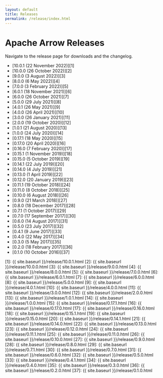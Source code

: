 ```yaml
---
layout: default
title: Releases
permalink: /release/index.html
---
```

<!--
{% comment %}
Licensed to the Apache Software Foundation (ASF) under one or more
contributor license agreements.  See the NOTICE file distributed with
this work for additional information regarding copyright ownership.
The ASF licenses this file to you under the Apache License, Version 2.0
(the "License"); you may not use this file except in compliance with
the License.  You may obtain a copy of the License at

http://www.apache.org/licenses/LICENSE-2.0

Unless required by applicable law or agreed to in writing, software
distributed under the License is distributed on an "AS IS" BASIS,
WITHOUT WARRANTIES OR CONDITIONS OF ANY KIND, either express or implied.
See the License for the specific language governing permissions and
limitations under the License.
{% endcomment %}
-->

# Apache Arrow Releases

Navigate to the release page for downloads and the changelog.

* [10.0.1 (22 November 2022)][1]
* [10.0.0 (26 October 2022)][2]
* [9.0.0 (3 August 2022)][3]
* [8.0.0 (6 May 2022)][4]
* [7.0.0 (3 February 2022)][5]
* [6.0.1 (18 November 2021)][6]
* [6.0.0 (26 October 2021)][7]
* [5.0.0 (29 July 2021)][8]
* [4.0.1 (26 May 2021)][9]
* [4.0.0 (26 April 2021)][10]
* [3.0.0 (26 January 2021)][11]
* [2.0.0 (19 October 2020)][12]
* [1.0.1 (21 August 2020)][13]
* [1.0.0 (24 July 2020)][14]
* [0.17.1 (18 May 2020)][15]
* [0.17.0 (20 April 2020)][16]
* [0.16.0 (7 February 2020)][17]
* [0.15.1 (1 November 2019)][18]
* [0.15.0 (5 October 2019)][19]
* [0.14.1 (22 July 2019)][20]
* [0.14.0 (4 July 2019)][21]
* [0.13.0 (1 April 2019)][22]
* [0.12.0 (20 January 2019)][23]
* [0.11.1 (19 October 2018)][24]
* [0.11.0 (8 October 2018)][25]
* [0.10.0 (6 August 2018)][26]
* [0.9.0 (21 March 2018)][27]
* [0.8.0 (18 December 2017)][28]
* [0.7.1 (1 October 2017)][29]
* [0.7.0 (17 September 2017)][30]
* [0.6.0 (14 August 2017)][31]
* [0.5.0 (23 July 2017)][32]
* [0.4.1 (9 June 2017)][33]
* [0.4.0 (22 May 2017)][34]
* [0.3.0 (5 May 2017)][35]
* [0.2.0 (18 February 2017)][36]
* [0.1.0 (10 October 2016)][37]

[1]: {{ site.baseurl }}/release/10.0.1.html
[2]: {{ site.baseurl }}/release/10.0.0.html
[3]: {{ site.baseurl }}/release/9.0.0.html
[4]: {{ site.baseurl }}/release/8.0.0.html
[5]: {{ site.baseurl }}/release/7.0.0.html
[6]: {{ site.baseurl }}/release/6.0.1.html
[7]: {{ site.baseurl }}/release/6.0.0.html
[8]: {{ site.baseurl }}/release/5.0.0.html
[9]: {{ site.baseurl }}/release/4.0.1.html
[10]: {{ site.baseurl }}/release/4.0.0.html
[11]: {{ site.baseurl }}/release/3.0.0.html
[12]: {{ site.baseurl }}/release/2.0.0.html
[13]: {{ site.baseurl }}/release/1.0.1.html
[14]: {{ site.baseurl }}/release/1.0.0.html
[15]: {{ site.baseurl }}/release/0.17.1.html
[16]: {{ site.baseurl }}/release/0.17.0.html
[17]: {{ site.baseurl }}/release/0.16.0.html
[18]: {{ site.baseurl }}/release/0.15.1.html
[19]: {{ site.baseurl }}/release/0.15.0.html
[20]: {{ site.baseurl }}/release/0.14.1.html
[21]: {{ site.baseurl }}/release/0.14.0.html
[22]: {{ site.baseurl }}/release/0.13.0.html
[23]: {{ site.baseurl }}/release/0.12.0.html
[24]: {{ site.baseurl }}/release/0.11.1.html
[25]: {{ site.baseurl }}/release/0.11.0.html
[26]: {{ site.baseurl }}/release/0.10.0.html
[27]: {{ site.baseurl }}/release/0.9.0.html
[28]: {{ site.baseurl }}/release/0.8.0.html
[29]: {{ site.baseurl }}/release/0.7.1.html
[30]: {{ site.baseurl }}/release/0.7.0.html
[31]: {{ site.baseurl }}/release/0.6.0.html
[32]: {{ site.baseurl }}/release/0.5.0.html
[33]: {{ site.baseurl }}/release/0.4.1.html
[34]: {{ site.baseurl }}/release/0.4.0.html
[35]: {{ site.baseurl }}/release/0.3.0.html
[36]: {{ site.baseurl }}/release/0.2.0.html
[37]: {{ site.baseurl }}/release/0.1.0.html
